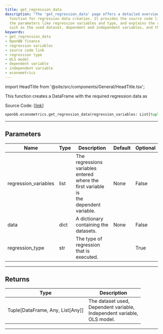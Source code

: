 ```yaml
---
title: get_regression_data
description: "The 'get_regression_data' page offers a detailed overview of OpenBB finance's"
  function for regression data creation. It provides the source code link, describes
  the parameters like regression variables and type, and explains the returned results,
  such as the used dataset, dependent and independent variables, and the OLS model.
keywords:
- get_regression_data
- OpenBB finance
- regression variables
- source code link
- regression type
- OLS model
- dependent variable
- independent variable
- econometrics
---
```


import HeadTitle from '@site/src/components/General/HeadTitle.tsx';

<HeadTitle title="econometrics.get_regression_data - Reference | OpenBB SDK Docs" />

This function creates a DataFrame with the required regression data as

Source Code: [[link](https://github.com/OpenBB-finance/OpenBBTerminal/tree/main/openbb_terminal/econometrics/regression_model.py#L112)]

```python
openbb.econometrics.get_regression_data(regression_variables: List[tuple], data: Dict[str, pd.DataFrame], regression_type: str = "")
```

---

## Parameters

| Name | Type | Description | Default | Optional |
| ---- | ---- | ----------- | ------- | -------- |
| regression_variables | list | The regressions variables entered where the first variable is<br/>the dependent variable. | None | False |
| data | dict | A dictionary containing the datasets. | None | False |
| regression_type | str | The type of regression that is executed. |  | True |


---

## Returns

| Type | Description |
| ---- | ----------- |
| Tuple[DataFrame, Any, List[Any]] | The dataset used,<br/>Dependent variable,<br/>Independent variable,<br/>OLS model. |
---
